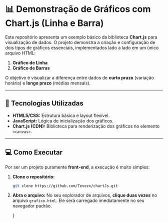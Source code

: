 # 📊 Demonstração de Gráficos com Chart.js (Linha e Barra)

Este repositório apresenta um exemplo básico da biblioteca **Chart.js** para visualização de dados. O projeto demonstra a criação e configuração de dois tipos de gráficos essenciais, implementados lado a lado em um único arquivo HTML:

1.  **Gráfico de Linha**
2.  **Gráfico de Barras**

O objetivo é visualizar a diferença entre dados de **curto prazo** (variação horária) e **longo prazo** (médias mensais).

---

## 🚀 Tecnologias Utilizadas

* **HTML5/CSS:** Estrutura básica e layout flexível.
* **JavaScript:** Lógica de inicialização dos gráficos.
* **Chart.js (CDN):** Biblioteca para renderização dos gráficos no elemento `<canvas>`.

---

## 💻 Como Executar

Por ser um projeto puramente **front-end**, a execução é muito simples:

1.  **Clone o repositório:**
    ```bash
    git clone https://github.com/Tevezx/chartJs.git
    ```
2.  **Abra o arquivo:**
    No seu explorador de arquivos, **clique duas vezes** no arquivo `grafico.html`. Ele será carregado imediatamente no seu navegador padrão.

    } 
